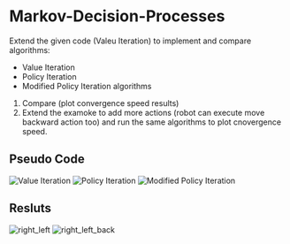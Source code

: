 # Markov-Decision-Processes

Extend the given code (Valeu Iteration) to implement and compare algorithms:  
 * Value Iteration  
 * Policy Iteration  
 * Modified Policy Iteration algorithms   
1. Compare (plot convergence speed results)
2. Extend the examoke to add more actions (robot can execute move backward action too)
    and run the same algorithms to plot cnovergence speed.
 
## Pseudo Code
![Value Iteration](https://user-images.githubusercontent.com/56616275/194512768-28f32e98-53c5-4ab5-87ac-0a827a86851c.png)
![Policy Iteration](https://user-images.githubusercontent.com/56616275/194512787-53bf316c-4447-4448-8252-35b3bcd914d5.png)
![Modified Policy Iteration](https://user-images.githubusercontent.com/56616275/194512799-a59008b1-086b-499a-a03e-54410d7c3be9.png)


## Resluts
![right_left](https://user-images.githubusercontent.com/56616275/194512826-7ed56ca4-5b6b-47fe-9eb7-7309c4af953b.png)
![right_left_back](https://user-images.githubusercontent.com/56616275/194512840-95048e33-d911-45d5-b5f6-f4ef3b6775f9.png)


